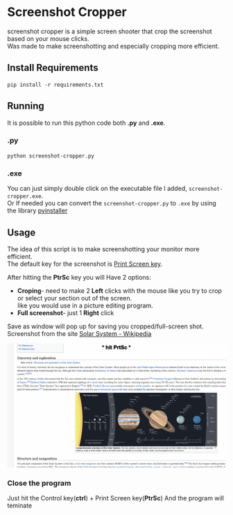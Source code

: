 # Screenshot Cropper
screenshot cropper is a simple screen shooter that crop the screenshot based on your mouse clicks.\
Was made to make screenshotting and especially cropping more efficient.

## Install Requirements
```
pip install -r requirements.txt
```

## Running

It is possible to run this python code both __.py__ and __.exe__.
### .py

```
python screenshot-cropper.py
```
 ### .exe
 
You can just simply double click on the executable file I added, `screenshot-cropper.exe`.\
Or If needed you can convert the `screenshot-cropper.py` to `.exe` by using the library [pyinstaller](https://pypi.org/project/PyInstaller/)

## Usage

The idea of this script is to make screenshotting your monitor more efficient.\
The default key for the screenshot is [Print Screen key](https://en.wikipedia.org/wiki/Print_Screen).

After hitting the __PtrSc__ key you will Have 2 options:
* __Croping__- need to make 2 __Left__ clicks with the mouse like you try to crop or select your section out of the screen.\
like you would use in a picture editing program.
* __Full screenshot__- just 1 __Right__ click

Save as window will pop up for saving you cropped/full-screen shot.\
Screenshot from the site [Solar System - Wikipedia](https://en.wikipedia.org/wiki/Solar_System)

![](Usage.gif)

### Close the program

Just hit the Control key(__ctrl__) + Print Screen key(__PtrSc__) And the program will teminate

 

